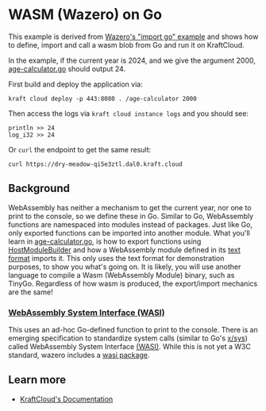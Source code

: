 # WASM (Wazero) on Go

This example is derived from [Wazero's "import go" example](https://github.com/tetratelabs/wazero/tree/main/examples/import-go) and shows how to define, import and call a wasm blob from Go and run it on KraftCloud.

In the example, if the current year is 2024, and we give the argument 2000, [age-calculator.go](age-calculator.go) should output 24.

First build and deploy the application via:

```console
kraft cloud deploy -p 443:8080 . /age-calculator 2000
```

Then access the logs via `kraft cloud instance logs` and you should see:

```
println >> 24
log_i32 >> 24
```

Or `curl` the endpoint to get the same result:

```console
curl https://dry-meadow-qi5e3ztl.dal0.kraft.cloud
```

## Background

WebAssembly has neither a mechanism to get the current year, nor one to print to the console, so we define these in Go.
Similar to Go, WebAssembly functions are namespaced into modules instead of packages. Just like Go, only exported
functions can be imported into another module. What you'll learn in [age-calculator.go](age-calculator.go), is how to
export functions using [HostModuleBuilder](https://pkg.go.dev/github.com/tetratelabs/wazero#HostModuleBuilder) and how a
WebAssembly module defined in its [text format](https://www.w3.org/TR/2019/REC-wasm-core-1-20191205/#text-format%E2%91%A0)
imports it. This only uses the text format for demonstration purposes, to show you what's going on. It is likely, you
will use another language to compile a Wasm (WebAssembly Module) binary, such as TinyGo. Regardless of how wasm is
produced, the export/import mechanics are the same!

### [WebAssembly System Interface (WASI)](../../imports/wasi_snapshot_preview1/example)

This uses an ad-hoc Go-defined function to print to the console. There is an emerging specification to standardize
system calls (similar to Go's [x/sys](https://pkg.go.dev/golang.org/x/sys/unix)) called WebAssembly System Interface
[(WASI)](https://github.com/WebAssembly/WASI). While this is not yet a W3C standard, wazero includes a
[wasi package](https://pkg.go.dev/github.com/tetratelabs/wazero/wasi).

## Learn more

- [KraftCloud's Documentation](https://docs.kraft.cloud)
